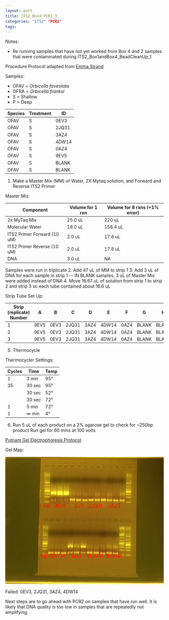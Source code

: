 ```yaml
---
layout: post
title: ITS2_Box4_PCR1_3
categories: "ITS2" "PCR1"
tags:
---
```




Notes:
- Re running samples that have not yet worked from Box 4 and 2 samples that were contaminated during ITS2_Box1andBox4_BeadCleanUp_1

Procedure
Protocol adapted from [Emma Strand](https://emmastrand.github.io/EmmaStrand_Notebook/ITS2-Sequencing-Protocol/)

Samples:
- OFAV = *Orbicella faveolata*
- OFRA = *Orbicella franksi*
- S = Shallow
- P = Deep

| Species | Treatment | ID    |
|---------|-----------|-------|
| OFAV    | S         | 0EV3  |
| OFAV    | S         | 2JQ31 |
| OFAV    | S         | 3AZ4  |
| OFAV    | S         | 4DW14 |
| OFAV    | S         | 0AZ4  |
| OFAV    | S         | 9EV5  |
| OFAV    | S         | BLANK |
| OFAV    | S         | BLANK |




1. Make a Master Mix (MM) of Water, 2X Mytaq solution, and Forward and Reverse ITS2 Primer

Master Mix:

| Component                   | Volume for 1 rxn  |  Volume for 8 rxns (+1% error)   |
|-----------------------------|-------------------|----------------------------------|
| 2x MyTaq Mix                | 25.0 uL           | 220 uL                           |
| Molecular Water             | 18.0 uL           | 158.4 uL                         |
| ITS2 Primer Forward (10 uM) | 2.0  uL           | 17.6 uL                          |
| ITS2 Primer Reverse (10 uM) | 2.0  uL           | 17.6 uL                          |
| DNA                         | 3.0 uL            | NA                               |

Samples were run in triplicate
2. Add 47 uL of MM to strip 1
3. Add 3 uL of DNA for each sample in strip 1 -- IN BLANK samples, 3 uL of Master Mix were added instead of DNA
4. Move 16.67 uL of solution from strip 1 to strip 2 and strip 3 so each tube contained about 16.6 uL


Strip Tube Set Up:

| Strip (replicate) Number | A     | B     | C      | D     | E     | F      | G     | H      |
|--------------------------|-------|-------|--------|-------|-------|--------|-------|--------|
| 1                        | 9EV5  | 0EV3  | 2JQ31  | 3AZ4  | 4DW14 | 0AZ4   | BLANK | BLANK  |
| 2                        | 9EV5  | 0EV3  | 2JQ31  | 3AZ4  | 4DW14 | 0AZ4   | BLANK | BLANK  |
| 3                        | 9EV5  | 0EV3  | 2JQ31  | 3AZ4  | 4DW14 | 0AZ4   | BLANK | BLANK  |


5. Thermocycle

Thermocycler Settings:

| Cycles | Time   | Temp |
|--------|--------|------|
| 1 	   | 3 min  | 95°  |
| 35     | 30 sec | 95°  |
|        | 30 sec | 52°  |
|        | 30 sec | 72°  |
| 1      | 5 min  | 72°  |
| 1      | ∞ min  | 4°   |

6. Run 5 uL of each product on a 2% agarose gel to check for ~250bp product
   Run gel for 60 mins at 100 volts

[Putnam Gel Electrophoresis Protocol](https://emmastrand.github.io/EmmaStrand_Notebook/Gel-Electrophoresis-Protocol/)

Gel Map:

![](https://raw.githubusercontent.com/wdunster/WDPrada_Lab_Notebook/master/images/ITS2_Gel17.png)

Failed:
0EV3, 2JQ31, 3AZ4, 4DW14


Next steps are to go ahead with PCR2 on samples that have run well. It is likely that DNA quality is too low in samples that are repeatedly not amplifying
